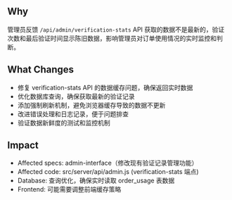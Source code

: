 ## Why
管理员反馈 `/api/admin/verification-stats` API 获取的数据不是最新的，验证次数和最后验证时间显示陈旧数据，影响管理员对订单使用情况的实时监控和判断。

## What Changes
- 修复 verification-stats API 的数据缓存问题，确保返回实时数据
- 优化数据库查询，确保获取最新的验证记录
- 添加强制刷新机制，避免浏览器缓存导致的数据不更新
- 改进错误处理和日志记录，便于问题排查
- 验证数据新鲜度的测试和监控机制

## Impact
- Affected specs: admin-interface（修改现有验证记录管理功能）
- Affected code: src/server/api/admin.js (verification-stats 端点)
- Database: 查询优化，确保实时读取 order_usage 表数据
- Frontend: 可能需要调整前端缓存策略